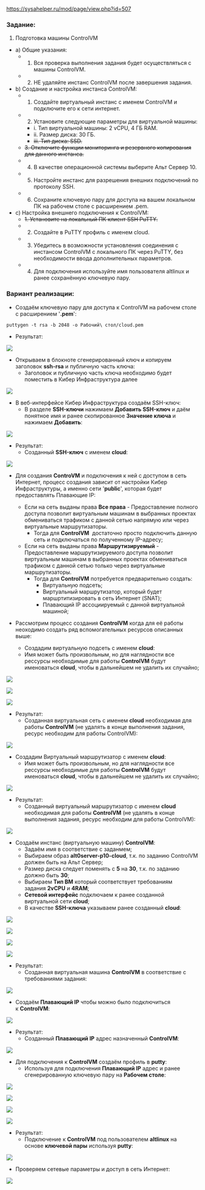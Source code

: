 https://sysahelper.ru/mod/page/view.php?id=507
### Задание:

1) Подготовка машины ControlVM

- a) Общие указания: 
    - 1. Вся проверка выполнения задания будет осуществляться с машины ControlVM.
    - 2. НЕ удаляйте инстанс ControlVM после завершения задания.
- b) Создание и настройка инстанса ControlVM:   
    - 1. Создайте виртуальный инстанс с именем ControlVM и подключите его к сети интернет.
    - 2. Установите следующие параметры для виртуальной машины: 
        - i. Тип виртуальной машины: 2 vCPU, 4 ГБ RAM.
        - ii. Размер диска: 30 ГБ.
        - ~~iii. Тип диска: SSD.~~
    - ~~3. Отключите функции мониторинга и резервного копирования для данного инстанса.~~
    - 4. В качестве операционной системы выберите Альт Сервер 10.
    - 5. Настройте инстанс для разрешения внешних подключений по протоколу SSH.
    - 6. Сохраните ключевую пару для доступа на вашем локальном ПК на рабочем столе с расширением .pem.
- c) Настройка внешнего подключения к ControlVM: 
    - ~~1. Установите на локальный ПК клиент SSH PuTTY.~~
    - 2. Создайте в PuTTY профиль с именем cloud.
    - 3. Убедитесь в возможности установления соединения с инстансом ControlVM с локального ПК через PuTTY, без необходимости ввода дополнительных параметров.
    - 4. Для подключения используйте имя пользователя altlinux и ранее сохранённую ключевую пару.

### Вариант реализации:

- Создаём ключевую пару для доступа к ControlVM на рабочем столе с расширением '**.pem**':

```
puttygen -t rsa -b 2048 -o Рабочий\ стол/cloud.pem
```

- Результат:

![](https://sysahelper.ru/pluginfile.php/865/mod_page/content/3/image.png)

- Открываем в блокноте сгенерированный ключ и копируем заголовок **ssh-rsa** и публичную часть ключа:
    - Заголовок и публичную часть ключа необходимо будет поместить в Кибер Инфраструктура далее

![](https://sysahelper.ru/pluginfile.php/865/mod_page/content/3/image%20%281%29.png)

- В веб-интерфейсе Кибер Инфраструктура создаём SSH-ключ:
    - В разделе **SSH-ключи** нажимаем **Добавить SSH-ключ** и даём понятное имя и ранее скопированное **Значение ключа** и нажимаем **Добавить**:

![](https://sysahelper.ru/pluginfile.php/865/mod_page/content/3/image%20%282%29.png)

- Результат:
    - Созданный **SSH-ключ** с именем **cloud**:

![](https://sysahelper.ru/pluginfile.php/865/mod_page/content/3/image%20%283%29.png)

- Для создания **ControVM** и подключения к ней с доступом в сеть Интернет, процесс создания зависит от настройки Кибер Инфраструктуры, а именно сети '**public**', которая будет предоставлять Плавающие IP:
    - Если на сеть выданы права **Все права** - Предоставление полного доступа позволит виртуальным машинам в выбранных проектах обмениваться трафиком с данной сетью напрямую или через виртуальные маршрутизаторы.
        - Тогда для **ControlVM**  достаточно просто подключить данную сеть и подключаться по полученному IP-адресу;
    - Если на сеть выданы права **Маршрутизируемый** - Предоставление маршрутизируемого доступа позволит виртуальным машинам в выбранных проектах обмениваться трафиком с данной сетью только через виртуальные маршрутизаторы.
        - Тогда для **ControlVM** потребуется предварительно создать:
            - Виртуальную подсеть;
            - Виртуальный маршрутизатор, который будет маршртитизировать в сеть Интернет (SNAT);
            - Плавающий IP ассоциируемый с данной виртуальной машиной;

- Рассмотрим процесс создания **ControlVM** когда для её работы неоходимо создать ряд вспомогательных ресурсов описанных выше:
    - Создадим виртуальную подсеть с именем **cloud**:
    - Имя может быть произвольным, но для наглядности все рессурсы необходимые для работы **ControlVM** будут именоваться **cloud**, чтобы в дальнейшем не удалить их случайно;

![](https://sysahelper.ru/pluginfile.php/865/mod_page/content/3/image%20%284%29.png)

![](https://sysahelper.ru/pluginfile.php/865/mod_page/content/3/image%20%285%29.png)

![](https://sysahelper.ru/pluginfile.php/865/mod_page/content/3/image%20%287%29.png)

- Результат:
    - Созданная виртуальная сеть с именем **cloud** необходимая для работы **ControlVM** (не удалять в конце выполнения задания, ресурс необходим для работы ControlVM):

![](https://sysahelper.ru/pluginfile.php/865/mod_page/content/3/image%20%288%29.png)

- Создадим Виртуальный маршрутизатор с именем **cloud**:
    - Имя может быть произвольным, но для наглядности все рессурсы необходимые для работы **ControlVM** будут именоваться **cloud**, чтобы в дальнейшем не удалить их случайно;

![](https://sysahelper.ru/pluginfile.php/865/mod_page/content/3/image%20%289%29.png)

- Результат:
    - Созданный виртуальный маршрутизатор с именем **cloud** необходимая для работы **ControlVM** (не удалять в конце выполнения задания, ресурс необходим для работы ControlVM):

![](https://sysahelper.ru/pluginfile.php/865/mod_page/content/3/image%20%2810%29.png)

- Создаём инстанс (виртуальную машину) **ControlVM**:
    - Задаём имя в соответствие с заданмем;
    - Выбираем образ **alt0server-p10-cloud**, т.к. по заданию ControlVM должен быть на Альт Сервер;
    - Размер диска следует поменять с **5** на **30**, т.к. по заданию должно быть **30**;
    - Выбираем **Тип ВМ** который соответствует требованиям задания **2vCPU** и **4RAM**;
    - **Сетевой интерфейс** подключаем к ранее созданной виртуальной сети **cloud**;
    - В качестве **SSH-ключа** указываем ранее созданный **cloud**:

![](https://sysahelper.ru/pluginfile.php/865/mod_page/content/3/image%20%2811%29.png)

![](https://sysahelper.ru/pluginfile.php/865/mod_page/content/3/image%20%2812%29.png)

![](https://sysahelper.ru/pluginfile.php/865/mod_page/content/3/image%20%2813%29.png)

![](https://sysahelper.ru/pluginfile.php/865/mod_page/content/3/image%20%2814%29.png)

- Результат:
    - Созданная виртуальная машина **ControlVM** в соответствие с требованиями задания:

![](https://sysahelper.ru/pluginfile.php/865/mod_page/content/3/image%20%2815%29.png)

- Создаём **Плавающий IP** чтобы можно было подключиться к **ControlVM**:

![](https://sysahelper.ru/pluginfile.php/865/mod_page/content/3/image%20%2816%29.png)

- Результат:
    - Созданный **Плавающий IP** адрес назначенный **ControlVM**:

![](https://sysahelper.ru/pluginfile.php/865/mod_page/content/3/image%20%2817%29.png)

- Для подключения к **ControlVM** создаём профиль в **putty**:
    - Используя для подключения **Плавающий IP** адрес и ранее сгенерированную ключевую пару на **Рабочем столе**:

![](https://sysahelper.ru/pluginfile.php/865/mod_page/content/3/image%20%2818%29.png)

![](https://sysahelper.ru/pluginfile.php/865/mod_page/content/3/image%20%2819%29.png)

![](https://sysahelper.ru/pluginfile.php/865/mod_page/content/3/image%20%2820%29.png)

![](https://sysahelper.ru/pluginfile.php/865/mod_page/content/3/image%20%2821%29.png)

- Результат:
    - Подключение к **ControlVM** под пользователем **altlinux** на основе **ключевой пары** используя **putty**:

![](https://sysahelper.ru/pluginfile.php/865/mod_page/content/3/image%20%2822%29.png)

- Проверяем сетевые параметры и доступ в сеть Интернет:

![](https://sysahelper.ru/pluginfile.php/865/mod_page/content/3/image%20%2823%29.png)